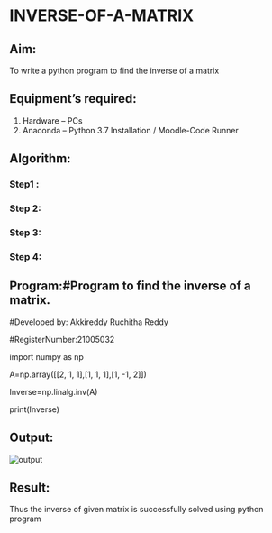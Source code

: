 # INVERSE-OF-A-MATRIX
## Aim:
To write a python program to find the inverse of a matrix
## Equipment’s required:
1. 	Hardware – PCs
2. 	Anaconda – Python 3.7 Installation / Moodle-Code Runner
## Algorithm:
### Step1 : 
### Step 2: 
### Step 3: 
### Step 4: 

## Program:#Program to find the inverse of a matrix.
#Developed by: Akkireddy Ruchitha Reddy

#RegisterNumber:21005032

import numpy as np

A=np.array([[2, 1, 1],[1, 1, 1],[1, -1, 2]])

Inverse=np.linalg.inv(A)

print(Inverse)

## Output:
![output]()
## Result:
Thus the inverse of given matrix is successfully solved using python program

